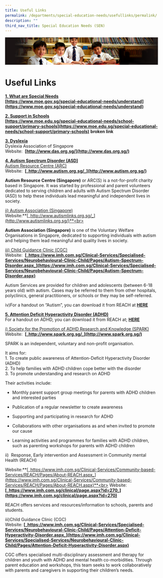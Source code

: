 ```yaml
---
title: Useful Links
permalink: /departments/special-education-needs/usefullinks/permalink/
description: ""
third_nav_title: Special Education Needs (SEN)
---
```

![](/images/Sub-banner1.jpg)

Useful Links
============

<b><u>1\. What are Special Needs</u></b><br>
**[https://www.moe.gov.sg/special-educational-needs/understand](https://www.moe.gov.sg/special-educational-needs/understand)**

<b><u>2\. Support in Schools</u></b><br>
**[https://www.moe.edu.sg/special-educational-needs/school-support/primary-schools](https://www.moe.edu.sg/special-educational-needs/school-support/primary-schools)** **broken link**

<b><u>3\.  Dyslexia</u></b><br>
Dyslexia Association of Singapore<br>
Website:&nbsp;&nbsp;**[http://www.das.org.sg/](http://www.das.org.sg/)**

<b><u>4\.  Autism Spectrum Disorder (ASD)</u></b><br>
<u>Autism Resource Centre (ARC)</u><br>
Website:&nbsp;&nbsp;**[_http://www.autism.org.sg/_](http://www.autism.org.sg/)**

**Autism Resource Centre (Singapore)** or ARC(S) is a not-for-profit charity based in Singapore. It was started by professional and parent volunteers dedicated to serving children and adults with Autism Spectrum Disorder (ASD) to help these individuals lead meaningful and independent lives in society.

<u>ii)  Autism Association (Singapore)</u><br>
Website:**[_http://www.autismlinks.org.sg/_](http://www.autismlinks.org.sg/)**<br>

**Autism Association (Singapore)**&nbsp;is one of the Voluntary Welfare Organisations in Singapore, dedicated to supporting individuals with autism and helping them lead meaningful and quality lives in society.

<u>iii)  Child Guidance Clinic (CGC)</u><br>
Website:&nbsp;&nbsp;**[_https://www.imh.com.sg/Clinical-Services/Specialised-Services/Neurobehavioural-Clinic-Child/Pages/Autism-Spectrum-Disorder.aspx_](https://www.imh.com.sg/Clinical-Services/Specialised-Services/Neurobehavioural-Clinic-Child/Pages/Autism-Spectrum-Disorder.aspx)**

Autism Services&nbsp;are provided for children and adolescents (between 6-18 years old) with autism. Cases may be referred to them from other hospitals, polyclinics, general practitioners, or schools or they may be self-referred.

iv)For a handout on “Autism”, you can download it from REACH at&nbsp;**[HERE](hhttps://www.imh.com.sg/Documents/publications/service-brochures/for-children-and-adolescents/Brochure_NBC.pdf)**

<b><u>5\. Attention Deficit Hyperactivity Disorder (ADHD)</u></b><br>
For a handout on ADHD, you can download it from REACH at; [**HERE**](https://www.imh.com.sg/uploadedfiles/Publications/Educational_Resources/ADHD.pdf)

<u>i)  Society for the Promotion of ADHD Research and Knowledge (SPARK)</u><br>
Website:&nbsp;&nbsp;**[_http://www.spark.org.sg/_](http://www.spark.org.sg/)**

SPARK is an independent, voluntary and non-profit organisation.

It aims for:<br>
1\. To create public awareness of Attention-Deficit Hyperactivity Disorder (ADHD)<br>
2\. To help families with ADHD children cope better with the disorder<br>
3\. To promote understanding and research on ADHD

Their activities include:  
  

*   Monthly parent support group meetings for parents with ADHD children and interested parties  
    
*   Publication of a regular newsletter to create awareness  
    
*   Supporting and participating in research for ADHD  
    
*   Collaborations with other organisations as and when invited to promote our cause  
    
*   Learning activities and programmes for families with ADHD children, such as parenting workshops for parents with ADHD children  
    
ii)&nbsp; Response, Early intervention and Assessment in Community mental Health (REACH)

Website:**[_https://www.imh.com.sg/Clinical-Services/Community-based-Services/REACH/Pages/About-REACH.aspx_](https://www.imh.com.sg/Clinical-Services/Community-based-Services/REACH/Pages/About-REACH.aspx)**<br>
Website: **[_https://www.imh.com.sg/clinical/page.aspx?id=270_](https://www.imh.com.sg/clinical/page.aspx?id=270)**

REACH offers services and resources/information to schools, parents and students.

iii)Child Guidance Clinic (CGC)<br>
Website: **[_https://www.imh.com.sg/Clinical-Services/Specialised-Services/Neurobehavioural-Clinic-Child/Pages/Attention-Deficit-Hyperactivity-Disorder.aspx_](https://www.imh.com.sg/Clinical-Services/Specialised-Services/Neurobehavioural-Clinic-Child/Pages/Attention-Deficit-Hyperactivity-Disorder.aspx)**

CGC offers specialised multi-disciplinary assessment and therapy for children and youth with ADHD and mental health co-morbidities. Through parent education and workshops, this team seeks to work collaboratively with parents and caregivers in supporting their children’s needs.